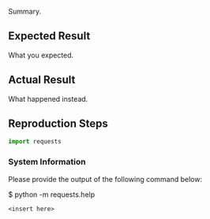 Summary.

## Expected Result

What you expected.

## Actual Result

What happened instead.

## Reproduction Steps

```python
import requests
```

### System Information

Please provide the output of the following command below:

$ python -m requests.help

```
<insert here>
```
